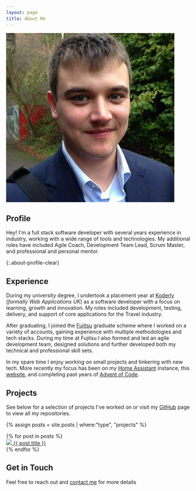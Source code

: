 ```yaml
---
layout: page
title: About Me
---
```


<div class="about-profile-page">
    <img class="about-profile-img" src="/assets/images/profile.jpg" alt="Profile Picture">
    <div class="about-profile-text">
        <h2>Profile</h2>
        <p>Hey! I'm a full stack software developer with several years experience in industry, working with a wide range of tools and technologies. My additional roles have included Agile Coach, Development Team Lead, Scrum Master, and professional and personal mentor.</p>
    </div>
</div>

{:.about-profile-clear}
## Experience

During my university degree, I undertook a placement year at [Koderly][koderly] (*formally Web Applications UK*) as a software developer with a focus on learning, growth and innovation. My roles included development, testing, delivery, and support of core applications for the Travel industry.

After graduating, I joined the [Fujitsu][fujitsu] graduate scheme where I worked on a variety of accounts, gaining experience with multiple methodologies and tech stacks. During my time at Fujitsu I also formed and led an agile development team, designed solutions and further developed both my technical and professional skill sets.

In my spare time I enjoy working on small projects and tinkering with new tech. More recently my focus has been on my [Home Assistant][ha] instance, this [website][samwelek], and completing past years of [Advent of Code][aoc].

## Projects

See below for a selection of projects I've worked on or visit my [GitHub][github] page to view all my repositories.

{% assign posts = site.posts | where:"type", "projects" %}

<div class="post-card-container">
    {% for post in posts %}
    <div class="post-card">
     <a href="{{ site.url }}{{ site.baseurl }}{{ post.url }}">
        <img class="post-cover" src="/assets/images{{ post.url }}{{ post.cover }}"/>
       {{ post.title }}
       </a>
    </div>
    {% endfor %}
</div>

## Get in Touch

Feel free to reach out and [contact me][contact] for more details

[koderly]: https://www.koder.ly/
[fujitsu]: https://www.fujitsu.com/uk/

[ha]: https://github.com/tiberiushunter/hassio-config/
[samwelek]: https://github.com/tiberiushunter/samwelek.co.uk/
[aoc]: https://github.com/tiberiushunter/advent-of-code/
[github]: https://github.com/tiberiushunter/

[contact]: /contact/